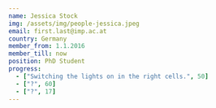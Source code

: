 ```yaml
---
name: Jessica Stock
img: /assets/img/people-jessica.jpeg
email: first.last@imp.ac.at
country: Germany
member_from: 1.1.2016
member_till: now
position: PhD Student
progress:
  - ["Switching the lights on in the right cells.", 50]
  - ["?", 60]
  - ["?", 17]
---
```

